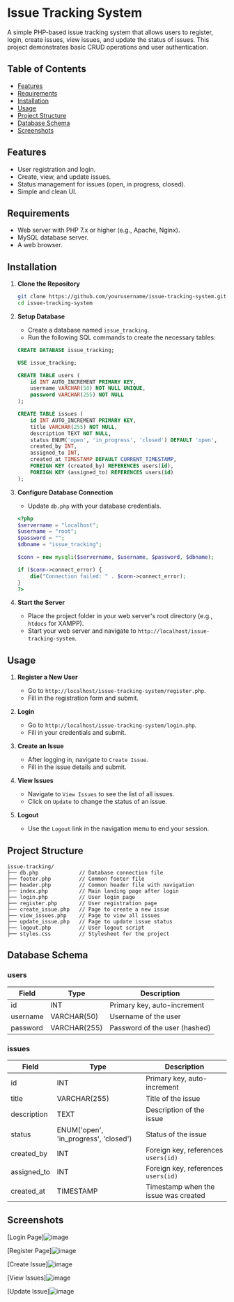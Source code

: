 # Issue Tracking System

A simple PHP-based issue tracking system that allows users to register, login, create issues, view issues, and update the status of issues. This project demonstrates basic CRUD operations and user authentication.

## Table of Contents

- [Features](#features)
- [Requirements](#requirements)
- [Installation](#installation)
- [Usage](#usage)
- [Project Structure](#project-structure)
- [Database Schema](#database-schema)
- [Screenshots](#screenshots)

## Features

- User registration and login.
- Create, view, and update issues.
- Status management for issues (open, in progress, closed).
- Simple and clean UI.

## Requirements

- Web server with PHP 7.x or higher (e.g., Apache, Nginx).
- MySQL database server.
- A web browser.

## Installation

1. **Clone the Repository**
    ```bash
    git clone https://github.com/yourusername/issue-tracking-system.git
    cd issue-tracking-system
    ```

2. **Setup Database**
    - Create a database named `issue_tracking`.
    - Run the following SQL commands to create the necessary tables:

    ```sql
    CREATE DATABASE issue_tracking;

    USE issue_tracking;

    CREATE TABLE users (
        id INT AUTO_INCREMENT PRIMARY KEY,
        username VARCHAR(50) NOT NULL UNIQUE,
        password VARCHAR(255) NOT NULL
    );

    CREATE TABLE issues (
        id INT AUTO_INCREMENT PRIMARY KEY,
        title VARCHAR(255) NOT NULL,
        description TEXT NOT NULL,
        status ENUM('open', 'in_progress', 'closed') DEFAULT 'open',
        created_by INT,
        assigned_to INT,
        created_at TIMESTAMP DEFAULT CURRENT_TIMESTAMP,
        FOREIGN KEY (created_by) REFERENCES users(id),
        FOREIGN KEY (assigned_to) REFERENCES users(id)
    );
    ```

3. **Configure Database Connection**
    - Update `db.php` with your database credentials.

    ```php
    <?php
    $servername = "localhost";
    $username = "root";
    $password = "";
    $dbname = "issue_tracking";

    $conn = new mysqli($servername, $username, $password, $dbname);

    if ($conn->connect_error) {
        die("Connection failed: " . $conn->connect_error);
    }
    ?>
    ```

4. **Start the Server**
    - Place the project folder in your web server's root directory (e.g., `htdocs` for XAMPP).
    - Start your web server and navigate to `http://localhost/issue-tracking-system`.

## Usage

1. **Register a New User**
    - Go to `http://localhost/issue-tracking-system/register.php`.
    - Fill in the registration form and submit.

2. **Login**
    - Go to `http://localhost/issue-tracking-system/login.php`.
    - Fill in your credentials and submit.

3. **Create an Issue**
    - After logging in, navigate to `Create Issue`.
    - Fill in the issue details and submit.

4. **View Issues**
    - Navigate to `View Issues` to see the list of all issues.
    - Click on `Update` to change the status of an issue.

5. **Logout**
    - Use the `Logout` link in the navigation menu to end your session.

## Project Structure

```
issue-tracking/
├── db.php             // Database connection file
├── footer.php         // Common footer file
├── header.php         // Common header file with navigation
├── index.php          // Main landing page after login
├── login.php          // User login page
├── register.php       // User registration page
├── create_issue.php   // Page to create a new issue
├── view_issues.php    // Page to view all issues
├── update_issue.php   // Page to update issue status
├── logout.php         // User logout script
├── styles.css         // Stylesheet for the project
```

## Database Schema

### users

| Field    | Type         | Description                      |
|----------|--------------|----------------------------------|
| id       | INT          | Primary key, auto-increment      |
| username | VARCHAR(50)  | Username of the user             |
| password | VARCHAR(255) | Password of the user (hashed)    |

### issues

| Field       | Type                           | Description                         |
|-------------|--------------------------------|-------------------------------------|
| id          | INT                            | Primary key, auto-increment         |
| title       | VARCHAR(255)                   | Title of the issue                  |
| description | TEXT                           | Description of the issue            |
| status      | ENUM('open', 'in_progress', 'closed') | Status of the issue                |
| created_by  | INT                            | Foreign key, references `users(id)` |
| assigned_to | INT                            | Foreign key, references `users(id)` |
| created_at  | TIMESTAMP                      | Timestamp when the issue was created|

## Screenshots

[Login Page]![image](https://github.com/alvin0999/issue-tracking-system/assets/141323723/6d1897c8-1851-4726-94c9-20e75cd5cb3e)


[Register Page]![image](https://github.com/alvin0999/issue-tracking-system/assets/141323723/6d0c65c8-8322-4ce7-86cd-04b4577c3e52)


[Create Issue]![image](https://github.com/alvin0999/issue_tracker/assets/141323723/62ad3b1e-ef01-40ca-a453-89b437269b2c)

[View Issues]![image](https://github.com/alvin0999/issue_tracker/assets/141323723/2021fb0f-d3ca-49ad-bb64-d06dbe0d050b)

[Update Issue]![image](https://github.com/alvin0999/issue_tracker/assets/141323723/2c0e7963-ccba-4367-b902-84ee083626fd)
